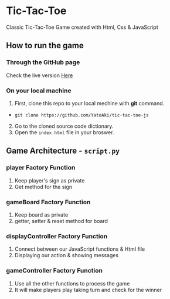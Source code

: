 # Tic-Tac-Toe

Classic Tic-Tac-Toe Game created with Html, Css & JavaScript

## How to run the game

### Through the GitHub page

Check the live version <a href="https://yatoaki.github.io/tic-tac-toe-js/">Here</a>

### On your local machine

1. First, clone this repo to your local mechine with __git__ command.
* `git clone https://github.com/YatoAki/tic-tac-toe-js`
2. Go to the cloned source code dictionary.
3. Open the `index.html` file in your broswer.

## Game Architecture - `script.py`

### player Factory Function

1. Keep player's sign as private
2. Get method for the sign

### gameBoard Factory Function

1. Keep board as private
2. getter, setter & reset method for board

### displayController Factory Function

1. Connect between our JavaScript functions & Html file
2. Displaying our action & showing messages

### gameController Factory Function

1. Use all the other functions to process the game
2. It will make players play taking turn and check for the winner
